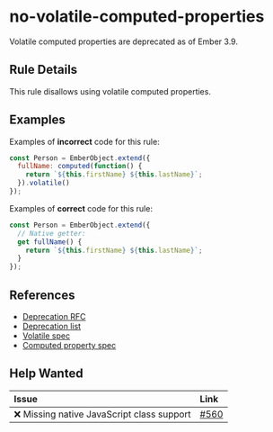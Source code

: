 # no-volatile-computed-properties

Volatile computed properties are deprecated as of Ember 3.9.

## Rule Details

This rule disallows using volatile computed properties.

## Examples

Examples of **incorrect** code for this rule:

```js
const Person = EmberObject.extend({
  fullName: computed(function() {
    return `${this.firstName} ${this.lastName}`;
  }).volatile()
});
```

Examples of **correct** code for this rule:

```js
const Person = EmberObject.extend({
  // Native getter:
  get fullName() {
    return `${this.firstName} ${this.lastName}`;
  }
});
```

## References

* [Deprecation RFC](https://github.com/emberjs/rfcs/blob/master/text/0370-deprecate-computed-volatile.md)
* [Deprecation list](https://deprecations.emberjs.com/v3.x/#toc_computed-property-volatile)
* [Volatile spec](https://api.emberjs.com/ember/release/classes/ComputedProperty/methods/volatile?anchor=volatile)
* [Computed property spec](https://api.emberjs.com/ember/release/classes/ComputedProperty)

## Help Wanted

| Issue | Link |
| :-- | :-- |
| :x: Missing native JavaScript class support | [#560](https://github.com/ember-cli/eslint-plugin-ember/issues/560) |
